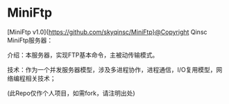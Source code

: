 # MiniFtp

[MiniFtp v1.0]{https://github.com/skyqinsc/MiniFtp}@Copyright Qinsc
MiniFtp服务器：

介绍：本服务器，实现FTP基本命令，主被动传输模式。

技术：作为一个并发服务器模型，涉及多进程协作，进程通信，I/O复用模型，网络编程相关技术；

(此Repo仅作个人项目，如需fork，请注明出处)
